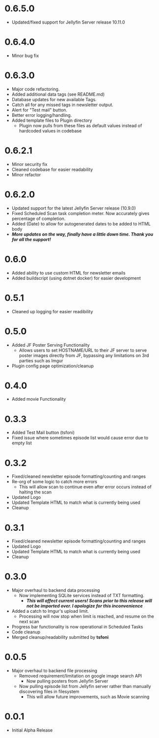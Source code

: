 # 0.6.5.0
- Updated/fixed support for Jellyfin Server release 10.11.0

# 0.6.4.0
- Minor bug fix

# 0.6.3.0
- Major code refactoring.
- Added additional data tags (see README.md)
- Database updates for new available Tags.
- Catch all for any missed tags in newsletter output.
- Alert for "Test mail" button.
- Better error logging/handling.
- Added template files to Plugin directory
    - Plugin now pulls from these files as default values instead of hardcoded values in codebase

# 0.6.2.1
- Minor security fix
- Cleaned codebase for easier readability
- Minor refactor

# 0.6.2.0
- Updated support for the latest Jellyfin Server release (10.9.0)
- Fixed Scheduled Scan task completion meter. Now accurately gives percentage of completion.
- Added {Date} to allow for autogenerated dates to be added to HTML body
- ***More updates on the way, finally have a little down time. Thank you for all the support!***

# 0.6.0
- Added ability to use custom HTML for newsletter emails
- Added buildscript (using dotnet docker) for easier development

# 0.5.1
- Cleaned up logging for easier readibility

# 0.5.0
- Added JF Poster Serving Functionality
    - Allows users to set HOSTNAME/URL to their JF server to serve poster images directly from JF, bypassing any limitations on 3rd parties such as Imgur
- Plugin config page optimization/cleanup

# 0.4.0
- Added movie Functionality

# 0.3.3
- Added Test Mail button (tsfoni)
- Fixed issue where sometimes episode list would cause error due to empty list

# 0.3.2
- Fixed/cleaned newsletter episode formatting/counting and ranges
- Re-org of some logic to catch more errors
    - This will allow scan to continue even after error occurs instead of halting the scan
- Updated Logo
- Updated Template HTML to match what is currently being used
- Cleanup

# 0.3.1
- Fixed/cleaned newsletter episode formatting/counting and ranges
- Updated Logo
- Updated Template HTML to match what is currently being used
- Cleanup

# 0.3.0
- Major overhaul to backend data processing
    - Now implementing SQLite services instead of TXT formatting.
        - ***This will affect current users! Scans prior to this release will not be imported over. I apologize for this inconvenience***
- Added a catch to Imgur's upload limit.
    - Processing will now stop when limit is reached, and resume on the next scan
- Progress bar functionality is now operational in Scheduled Tasks
- Code cleanup
- Merged cleanup/readability submitted by **tsfoni**

# 0.0.5
- Major overhaul to backend file processing
    - Removed requirement/limitation on google image search API
        - Now pulling posters from Jellyfin Server
    - Now pulling episode list from Jellyfin server rather than manually discovering files in filesystem
        - This will allow future improvements, such as Movie scanning

# 0.0.1
- Initial Alpha Release
